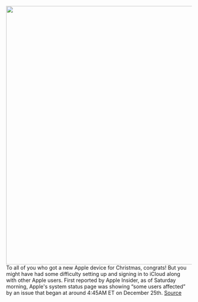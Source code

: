 <img src='https://cdn.vox-cdn.com/thumbor/bV2hGRHG09cGDxUKpEz6YKTTPM4=/0x0:2040x1360/1200x800/filters:focal(857x517:1183x843)/cdn.vox-cdn.com/uploads/chorus_image/image/68581836/acastro_180604_1777_apple_wwdc_0002.0.jpg' width='700px' /><br/>
To all of you who got a new Apple device for Christmas, congrats! But you might have had some difficulty setting up and signing in to iCloud along with other Apple users. First reported by Apple Insider, as of Saturday morning, Apple's system status page was showing “some users affected” by an issue that began at around 4:45AM ET on December 25th.
<a href='https://www.theverge.com/2020/12/26/22200371/apple-icloud-sign-activation-down-support-iphone-home-pod'> Source <a/>